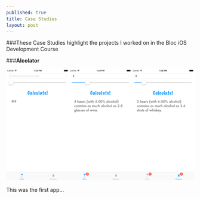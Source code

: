 ```yaml
---
published: true
title: Case Studies
layout: post
---
```

###These Case Studies highlight the projects I worked on in the Bloc iOS Development Course

###**Alcolator**

![](Alcolator%20Screen%20Shots.png)

This was the first app...